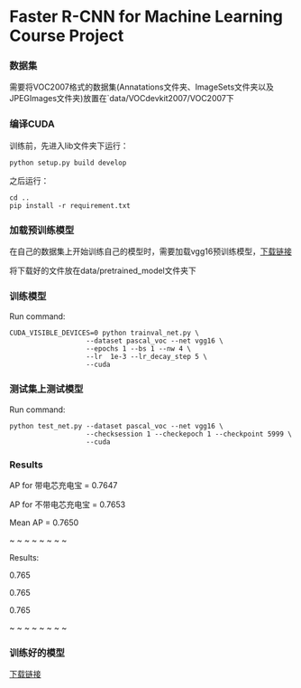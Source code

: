 # Faster R-CNN for Machine Learning Course Project

### 数据集
需要将VOC2007格式的数据集(Annatations文件夹、ImageSets文件夹以及JPEGImages文件夹)放置在`data/VOCdevkit2007/VOC2007下

### 编译CUDA
训练前，先进入lib文件夹下运行：

`python setup.py build develop`

之后运行：
```
cd ..
pip install -r requirement.txt
```
### 加载预训练模型
在自己的数据集上开始训练自己的模型时，需要加载vgg16预训练模型，[下载链接]()

将下载好的文件放在data/pretrained_model文件夹下

### 训练模型
Run command:
```
CUDA_VISIBLE_DEVICES=0 python trainval_net.py \
                   --dataset pascal_voc --net vgg16 \
                   --epochs 1 --bs 1 --nw 4 \
                   --lr  1e-3 --lr_decay_step 5 \
                   --cuda
```

### 测试集上测试模型
Run command:
```
python test_net.py --dataset pascal_voc --net vgg16 \
                   --checksession 1 --checkepoch 1 --checkpoint 5999 \
                   --cuda
```

### Results
AP for 带电芯充电宝 = 0.7647

AP for 不带电芯充电宝 = 0.7653

Mean AP = 0.7650

~ ~ ~ ~ ~ ~ ~ ~

Results:

0.765

0.765

0.765

~ ~ ~ ~ ~ ~ ~ ~

### 训练好的模型
[下载链接]()


